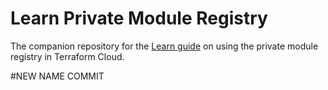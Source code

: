 # Learn Private Module Registry

The companion repository for the [Learn guide](https://learn.hashicorp.com/terraform/modules/private-modules) on using the private module registry in Terraform Cloud.

#NEW NAME COMMIT

